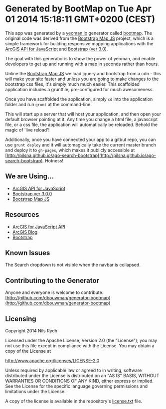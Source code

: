 # Generated by BootMap on Tue Apr 01 2014 15:18:11 GMT+0200 (CEST)

This app was generated by a [yeoman.io](http://yeoman.io) generator called [bootmap](). The original code was derived from the [Bootstrap Map JS]() project, which is a simple framework for building responsive mapping applications with the [ArcGIS API for JavaScript](http://developers.arcgis.com) and [Bootstrap (ver 3.0)](http://getbootstrap.com).  

The goal with this generator is to show the power of yeoman, and enable developers to get up and running with a map in seconds rather than hours.

Unline the [Bootstrap Map JS]() we load jquery and bootstrap from a cdn - this will make your site faster and unless you are going to make changes to the bootstrap css files, it's simply much much easier. This scaffolded application includes a gruntfile, pre-configured for much awesomeness.

Once you have scaffolded the application, simply `cd` into the application folder and run `grunt` at the command-line.

This will start up a server that will host your application, and then open your default browser pointing at it. Any time you change a html file, a javascript file, or a css file, the application will automatically be reloaded. Behold the magic of 'live reload'!

Additionally, once you have connected your app to a gitbut repo, you can use `grunt deploy` and it will automagically take the current master branch and deploy it to `gh-pages`, which makes it publicly accessible at [http://pilsna.github.io/ago-search-bootstrap](http://pilsna.github.io/ago-search-bootstrap). Hotness!


## We are Using...

* [ArcGIS API for JavaScript](http://developers.arcgis.com)
* [Bootstrap ver 3.0.0](http://getbootstrap.com)
* [Bootstrap Map JS](http://esri.github.com/bootstrap-map-js/)

## Resources

* [ArcGIS for JavaScript API](http://developers.arcgis.com/)
* [ArcGIS Blog](http://blogs.esri.com/esri/arcgis/)
* [Bootstrap](http://getbootstrap.com/)

## Known Issues

The Search dropdown is not visible when the navbar is collapsed.

## Contributing to the Generator

Anyone and everyone is welcome to contribute. [http://github.com/dbouwman/generator-bootmap](http://github.com/dbouwman/generator-bootmap)

## Licensing
Copyright 2014 Nils Rydh

Licensed under the Apache License, Version 2.0 (the "License");
you may not use this file except in compliance with the License.
You may obtain a copy of the License at

   http://www.apache.org/licenses/LICENSE-2.0

Unless required by applicable law or agreed to in writing, software
distributed under the License is distributed on an "AS IS" BASIS,
WITHOUT WARRANTIES OR CONDITIONS OF ANY KIND, either express or implied.
See the License for the specific language governing permissions and
limitations under the License.

A copy of the license is available in the repository's [license.txt]( https://raw.github.com/Esri/bootstrap-map-js/master/license.txt) file.

